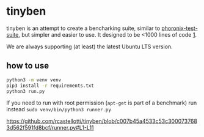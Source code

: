 # tinyben

tinyben is an attempt to create a bencharking suite, similar to [phoronix-test-suite](https://www.phoronix-test-suite.com/), but simpler and easier to use. It designed to be <1000 lines of code [1](https://github.com/geohot/minikeyvalue).

We are always supporting (at least) the latest Ubuntu LTS version.

## how to use
```bash
python3 -m venv venv
pip3 install -r requirements.txt
python3 run.py 
```
If you need to run with root permission (`apt-get` is part of a benchmark) run instead `sudo venv/bin/python3 runner.py`

https://github.com/rcastellotti/tinyben/blob/c007b45a4533c53c3000737683d562f591fd8bcf/runner.py#L1-L11
